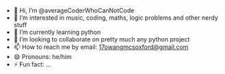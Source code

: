 - 👋 Hi, I’m @averageCoderWhoCanNotCode
- 👀 I’m interested in music, coding, maths, logic problems and other nerdy stuff
- 🌱 I’m currently learning python
- 💞️ I’m looking to collaborate on pretty much any python project
- 📫 How to reach me by email: 17owangmcsoxford@gmail.com
- 😄 Pronouns: he/him
- ⚡ Fun fact: ...

<!---
averageNoB/averageNoB is a ✨ special ✨ repository because its `README.md` (this file) appears on your GitHub profile.
You can click the Preview link to take a look at your changes.
--->
